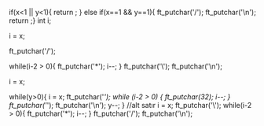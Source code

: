 if(x<1 || y<1){
    return ;
}
else if(x==1 && y==1){ ft_putchar('/'); ft_putchar('\n'); return ;}
int    i;

i = x;

 ft_putchar('/');
 
while(i-2 > 0){
   ft_putchar('*');
   i--;
}
ft_putchar('\\');
ft_putchar('\n');






i = x;


while(y>0){
    i = x;
    ft_putchar('*');
    while (i-2 > 0)
{ 
   ft_putchar(32);
   i--;
}
ft_putchar('*');
ft_putchar('\n');
y--;
}
//alt satır
i = x;
 ft_putchar('\\');
while(i-2 > 0){
   ft_putchar('*');
   i--;
}
ft_putchar('/');
ft_putchar('\n');
